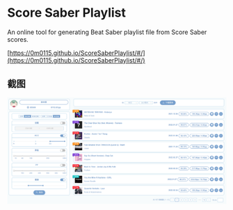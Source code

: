 # Score Saber Playlist
An online tool for generating Beat Saber playlist file from Score Saber scores.

[https://0m0115.github.io/ScoreSaberPlaylist/#/](https://0m0115.github.io/ScoreSaberPlaylist/#/)

## 截图
![](ScoreSaberPlaylist.png)